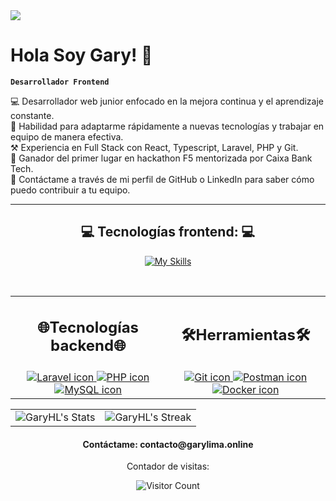 <img src="https://i.imgur.com/CPTRroN.png">

<h1>Hola Soy Gary! 👋</h1>

**`Desarrollador Frontend`**

💻 Desarrollador web junior enfocado en la mejora continua y el aprendizaje constante. 
</br>
🙌 Habilidad para adaptarme rápidamente a nuevas tecnologías y trabajar en equipo de manera efectiva.
</br>
⚒️ Experiencia en Full Stack con React, Typescript, Laravel, PHP y Git.
</br>
🏅 Ganador del primer lugar en hackathon F5 mentorizada por Caixa Bank Tech.
</br>
📩 Contáctame a través de mi perfil de GitHub o LinkedIn para saber cómo puedo contribuir a tu equipo.
</br> 

---

<h2 align="center">💻 Tecnologías frontend: 💻</h2> 

<div align="center">

[![My Skills](https://skills.thijs.gg/icons?i=js,typescript,react,html,css,sass,styledcomponents,materialui,tailwind)](https://skills.thijs.gg)

</div>

</br>

<table align="center">
  <tr>
    <td>
      <h2 align="center">🌐Tecnologías backend🌐</h2>
    </td>
    <td>
      <h2 align="center">🛠️Herramientas🛠️</h2>
    </td>
  </tr>
  <tr>
    <td align="center">
      <a href="https://skills.thijs.gg">
        <img src="https://skills.thijs.gg/icons?i=laravel" alt="Laravel icon">
      </a>
      <a href="https://skills.thijs.gg">
        <img src="https://skills.thijs.gg/icons?i=php" alt="PHP icon">
      </a>
      <a href="https://skills.thijs.gg">
        <img src="https://skills.thijs.gg/icons?i=mysql" alt="MySQL icon">
      </a>
    </td>
    <td align="center">
      <a href="https://skills.thijs.gg">
        <img src="https://skills.thijs.gg/icons?i=git" alt="Git icon">
      </a>
      <a href="https://skills.thijs.gg">
        <img src="https://skills.thijs.gg/icons?i=postman" alt="Postman icon">
      </a>
      <a href="https://skills.thijs.gg">
        <img src="https://skills.thijs.gg/icons?i=docker" alt="Docker icon">
      </a>
    </td>
  </tr>
</table>
  
<div align="center">
  <table>
    <tr>
      <td>
        <div align="center">
          <img src="https://github-readme-stats.vercel.app/api?username=GaryHL&theme=tokyonight&show_icons=true&hide_border=true&count_private=true" alt="GaryHL's Stats">
        </div>
      </td>
      <td>
        <div align="center">
          <img src="https://github-readme-streak-stats.herokuapp.com/?user=GaryHL&theme=tokyonight&hide_border=true&currStreakNum=1&currStreakLabel=Current%20streak" alt="GaryHL's Streak">
        </div>
      </td>
    </tr>
  </table>
</div>


<h4 align="center">Contáctame: contacto@garylima.online</h4>
<div align="center">
  
  <p>Contador de visitas: </p>
  
  ![Visitor Count](https://profile-counter.glitch.me/GaryHL/count.svg)

  
</div>



